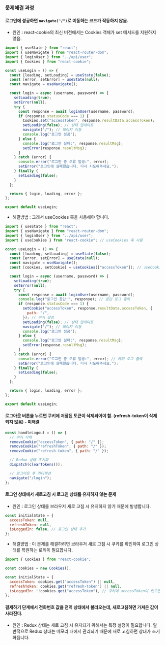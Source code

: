 ### 문제해결 과정

#### 로그인에 성공하면 `navigate("/")`로 이동하는 코드가 작동하지 않음.

- 원인 : react-cookie의 최신 버전에서는 Cookies 객체가 set 메서드를 지원하지 않음.

```js
import { useState } from "react";
import { useNavigate } from "react-router-dom";
import { loginUser } from "../api/user";
import { Cookies } from "react-cookie";

const useLogin = () => {
  const [loading, setLoading] = useState(false);
  const [error, setError] = useState(null);
  const navigate = useNavigate();

  const login = async (username, password) => {
    setLoading(true);
    setError(null);
    try {
      const response = await loginUser(username, password);
      if (response.statusCode === 1) {
        Cookies.set("accessToken", response.resultData.accessToken);
        setLoading(false); // 상태 업데이트
        navigate("/"); // 페이지 이동
        console.log("로그인 성공");
      } else {
        console.log("로그인 실패:", response.resultMsg);
        setError(response.resultMsg);
      }
    } catch (error) {
      console.error("로그인 중 오류 발생:", error);
      setError("로그인에 실패했습니다. 다시 시도해주세요.");
    } finally {
      setLoading(false);
    }
  };

  return { login, loading, error };
};

export default useLogin;
```

- 해결방법 : 그래서 useCookies 훅을 사용해야 합니다.

```js
import { useState } from "react";
import { useNavigate } from "react-router-dom";
import { loginUser } from "../api/user";
import { useCookies } from "react-cookie"; // useCookies 훅 사용

const useLogin = () => {
  const [loading, setLoading] = useState(false);
  const [error, setError] = useState(null);
  const navigate = useNavigate();
  const [cookies, setCookie] = useCookies(["accessToken"]); // useCookies 훅 사용

  const login = async (username, password) => {
    setLoading(true);
    setError(null);
    try {
      const response = await loginUser(username, password);
      console.log("로그인 응답:", response); // 응답 로그 출력
      if (response.statusCode === 1) {
        setCookie("accessToken", response.resultData.accessToken, {
          path: "/",
        }); // 쿠키 설정
        setLoading(false); // 상태 업데이트
        navigate("/"); // 페이지 이동
        console.log("로그인 성공");
      } else {
        console.log("로그인 실패:", response.resultMsg);
        setError(response.resultMsg);
      }
    } catch (error) {
      console.error("로그인 중 오류 발생:", error); // 에러 로그 출력
      setError("로그인에 실패했습니다. 다시 시도해주세요.");
    } finally {
      setLoading(false);
    }
  };

  return { login, loading, error };
};

export default useLogin;
```

#### 로그아웃 버튼을 누르면 쿠키에 저장된 토큰이 삭제되어야 함. (refresh-token이 삭제되지 않음) - 미해결

```js
const handleLogout = () => {
  // 쿠키 삭제
  removeCookie("accessToken", { path: "/" });
  removeCookie("refreshToken", { path: "/" });
  removeCookie("refresh-token", { path: "/" });

  // Redux 상태 초기화
  dispatch(clearTokens());

  // 로그아웃 후 리디렉션
  navigate("/login");
};
```

#### 로그인 상태에서 새로고침 시 로그인 상태를 유지하지 않는 문제

- 원인 : 로그인 상태를 브라우저 새로 고침 시 유지하지 않기 때문에 발생합니다.

```js
const initialState = {
  accessToken: null,
  refreshToken: null,
  isLoggedIn: false, // 로그인 상태 추가
};
```

- 해결방법 : 이 문제를 해결하려면 브라우저 새로 고침 시 쿠키를 확인하여 로그인 상태를 복원하는 로직이 필요합니다.

```js
import { Cookies } from "react-cookie";

const cookies = new Cookies();

const initialState = {
  accessToken: cookies.get("accessToken") || null,
  refreshToken: cookies.get("refresh-token") || null,
  isLoggedIn: !!cookies.get("accessToken"), // 쿠키에 accessToken이 있으면 로그인 상태로 설정
};
```

#### 결제하기 단계에서 전화번호 값을 전역 상태에서 불러오는데, 새로고침하면 가져온 값이 사라진다.

- 원인 : Redux 상태는 새로 고침 시 유지되기 위해서는 특정 설정이 필요합니다. 일반적으로 Redux 상태는 메모리 내에서 관리되기 때문에 새로 고침하면 상태가 초기화됩니다.
